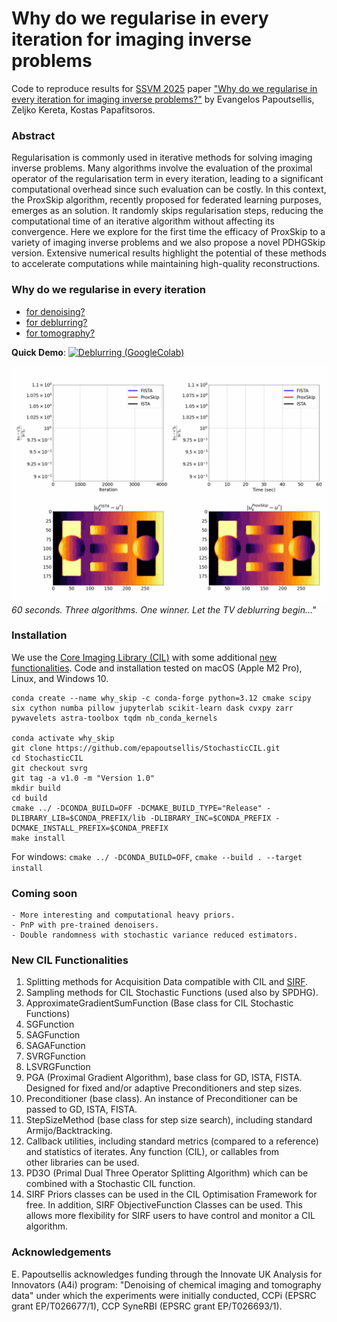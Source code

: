 # Why do we regularise in every iteration for imaging inverse problems

Code to reproduce results for [SSVM 2025](https://sites.google.com/view/ssvm-2025/home-page) paper ["Why do we regularise in every iteration for imaging inverse problems?"](https://arxiv.org/abs/2411.00688) by Evangelos Papoutsellis, Zeljko Kereta, Kostas Papafitsoros.

### Abstract
Regularisation is commonly used in iterative methods for solving imaging inverse problems. Many algorithms involve the evaluation of the proximal operator of the regularisation term in every iteration, leading to a significant computational overhead since such evaluation can be costly. In this context, the ProxSkip algorithm, recently proposed for federated learning purposes, emerges as an solution. It randomly skips regularisation steps, reducing the computational time of an iterative algorithm without affecting its convergence. Here we explore for the first time the efficacy of ProxSkip to a variety of imaging inverse problems and we also propose a novel PDHGSkip version. Extensive numerical results highlight the potential of these methods to accelerate computations while maintaining high-quality reconstructions.

### Why do we regularise in every iteration

- [for denoising?](./denoising/denoising_plots_multiple_probs.ipynb)
- [for deblurring?](./deblurring/deblurring_plots_multiple_probs.ipynb)
- [for tomography?](./tomography/tomography_plots_finden_from_pdhg_explicit_precond.ipynb)

**Quick Demo**: [![Deblurring (GoogleColab)](https://colab.research.google.com/assets/colab-badge.svg)](https://colab.research.google.com/github/epapoutsellis/Why-do-we-regularise-in-every-iteration/blob/main/deblurring/demo_gcolab.ipynb)    

![](comparison.gif)
_60 seconds. Three algorithms. One winner. Let the TV deblurring begin..."_

### Installation

We use the [Core Imaging Library (CIL)](https://github.com/TomographicImaging/CIL) with some additional [new functionalities](#Appendix). Code and installation tested on macOS (Apple M2 Pro), Linux, and Windows 10.

```
conda create --name why_skip -c conda-forge python=3.12 cmake scipy six cython numba pillow jupyterlab scikit-learn dask cvxpy zarr pywavelets astra-toolbox tqdm nb_conda_kernels

conda activate why_skip
git clone https://github.com/epapoutsellis/StochasticCIL.git
cd StochasticCIL
git checkout svrg
git tag -a v1.0 -m "Version 1.0"
mkdir build
cd build
cmake ../ -DCONDA_BUILD=OFF -DCMAKE_BUILD_TYPE="Release" -DLIBRARY_LIB=$CONDA_PREFIX/lib -DLIBRARY_INC=$CONDA_PREFIX -DCMAKE_INSTALL_PREFIX=$CONDA_PREFIX
make install
```

For windows: `cmake ../ -DCONDA_BUILD=OFF`, `cmake --build . --target install`

### Coming soon

    - More interesting and computational heavy priors.
    - PnP with pre-trained denoisers.
    - Double randomness with stochastic variance reduced estimators.

### New CIL Functionalities

1) Splitting methods for Acquisition Data compatible with CIL and [SIRF](https://github.com/SyneRBI/SIRF).
2) Sampling methods for CIL Stochastic Functions (used also by SPDHG).
3) ApproximateGradientSumFunction (Base class for CIL Stochastic Functions)
4) SGFunction
5) SAGFunction
6) SAGAFunction
7) SVRGFunction
8) LSVRGFunction
9) PGA (Proximal Gradient Algorithm), base class for GD, ISTA, FISTA.  Designed for fixed and/or adaptive Preconditioners and step sizes.
10) Preconditioner (base class). An instance of Preconditioner can be passed to GD, ISTA, FISTA. 
11) StepSizeMethod (base class for step size search), including standard Armijo/Backtracking.
12) Callback utilities, including standard metrics (compared to a reference) and statistics of iterates. Any function (CIL), or callables from other libraries can be used.
13) PD3O (Primal Dual Three Operator Splitting Algorithm) which can be combined with a Stochastic CIL function.
14) SIRF Priors classes can be used in the CIL Optimisation Framework for free. In addition, SIRF ObjectiveFunction Classes can be used. This allows more flexibility for SIRF users to have control and monitor a CIL algorithm.

### Acknowledgements    

E. Papoutsellis acknowledges funding through the Innovate UK Analysis for Innovators (A4i) program: "Denoising of chemical imaging and tomography data" under which the experiments were initially conducted, CCPi (EPSRC grant EP/T026677/1), CCP SyneRBI (EPSRC grant EP/T026693/1).

